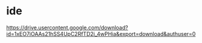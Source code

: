 # ide
https://drive.usercontent.google.com/download?id=1xEO7iOAAs21hSS4UpC2RfTD2i_4wPHia&export=download&authuser=0
